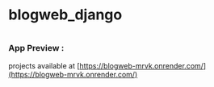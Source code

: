 # blogweb_django

#

### App Preview :
projects  available at [https://blogweb-mrvk.onrender.com/](https://blogweb-mrvk.onrender.com/)

